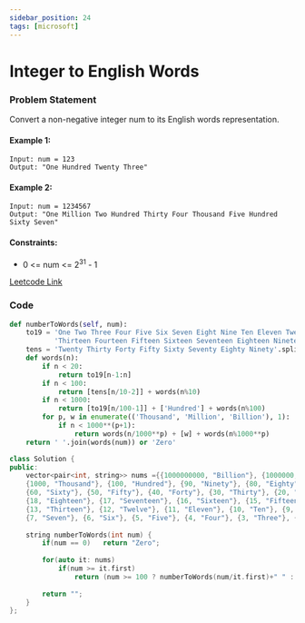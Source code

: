 ```yaml
---
sidebar_position: 24
tags: [microsoft]
---
```


# Integer to English Words

### Problem Statement

Convert a non-negative integer num to its English words representation.

#### Example 1:

```
Input: num = 123
Output: "One Hundred Twenty Three"
```

#### Example 2:

```
Input: num = 1234567
Output: "One Million Two Hundred Thirty Four Thousand Five Hundred Sixty Seven"
```

#### Constraints:

- 0 <= num <= 2<sup>31</sup> - 1

[Leetcode Link](https://leetcode.com/problems/integer-to-english-words)

### Code

```python title="Python"
def numberToWords(self, num):
    to19 = 'One Two Three Four Five Six Seven Eight Nine Ten Eleven Twelve ' \
           'Thirteen Fourteen Fifteen Sixteen Seventeen Eighteen Nineteen'.split()
    tens = 'Twenty Thirty Forty Fifty Sixty Seventy Eighty Ninety'.split()
    def words(n):
        if n < 20:
            return to19[n-1:n]
        if n < 100:
            return [tens[n/10-2]] + words(n%10)
        if n < 1000:
            return [to19[n/100-1]] + ['Hundred'] + words(n%100)
        for p, w in enumerate(('Thousand', 'Million', 'Billion'), 1):
            if n < 1000**(p+1):
                return words(n/1000**p) + [w] + words(n%1000**p)
    return ' '.join(words(num)) or 'Zero'
```

```cpp title="C++"
class Solution {
public:
    vector<pair<int, string>> nums ={{1000000000, "Billion"}, {1000000, "Million"}, 
    {1000, "Thousand"}, {100, "Hundred"}, {90, "Ninety"}, {80, "Eighty"}, {70, "Seventy"},
    {60, "Sixty"}, {50, "Fifty"}, {40, "Forty"}, {30, "Thirty"}, {20, "Twenty"}, {19, "Nineteen"}, 
    {18, "Eighteen"}, {17, "Seventeen"}, {16, "Sixteen"}, {15, "Fifteen"}, {14, "Fourteen"}, 
    {13, "Thirteen"}, {12, "Twelve"}, {11, "Eleven"}, {10, "Ten"}, {9, "Nine"}, {8, "Eight"}, 
    {7, "Seven"}, {6, "Six"}, {5, "Five"}, {4, "Four"}, {3, "Three"}, {2, "Two"}, {1, "One"}};
    
    string numberToWords(int num) {
        if(num == 0)   return "Zero";
        
        for(auto it: nums)
            if(num >= it.first)
                return (num >= 100 ? numberToWords(num/it.first)+" " : "") + it.second + (num%it.first == 0 ? "" : " "+numberToWords(num%it.first));
    
        return "";
    }
};
```
